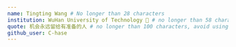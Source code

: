 ```yaml
---
name: Tingting Wang # No longer than 28 characters
institution: WuHan University of Technology 🚩 # no longer than 58 characters
quote: 机会永远留给有准备的人 # no longer than 100 characters, avoid using quotes(") to guarantee the format remains the same.
github_user: C-hase
---
```

